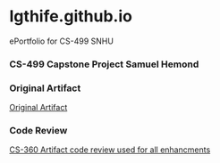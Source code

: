 # Igthife.github.io
ePortfolio for CS-499 SNHU

### CS-499 Capstone Project Samuel Hemond

### Original Artifact

[Original Artifact](https://github.com/Igthife/Igthife.github.io/tree/main/CS360ArtifactSamuelHemond)

### Code Review

[CS-360 Artifact code review used for all enhancments](https://youtu.be/2A69vkAXrOA "code review used for all enhancments")<br/>
